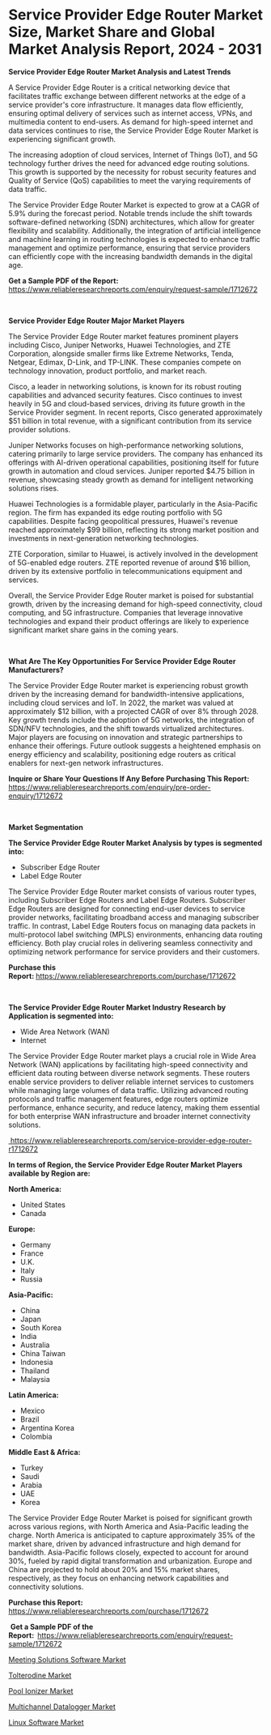 <p><h1>Service Provider Edge Router Market Size, Market Share and Global Market Analysis Report, 2024 - 2031</h1></p><p><strong>Service Provider Edge Router Market Analysis and Latest Trends</strong></p>
<p><p>A Service Provider Edge Router is a critical networking device that facilitates traffic exchange between different networks at the edge of a service provider's core infrastructure. It manages data flow efficiently, ensuring optimal delivery of services such as internet access, VPNs, and multimedia content to end-users. As demand for high-speed internet and data services continues to rise, the Service Provider Edge Router Market is experiencing significant growth. </p><p>The increasing adoption of cloud services, Internet of Things (IoT), and 5G technology further drives the need for advanced edge routing solutions. This growth is supported by the necessity for robust security features and Quality of Service (QoS) capabilities to meet the varying requirements of data traffic. </p><p>The Service Provider Edge Router Market is expected to grow at a CAGR of 5.9% during the forecast period. Notable trends include the shift towards software-defined networking (SDN) architectures, which allow for greater flexibility and scalability. Additionally, the integration of artificial intelligence and machine learning in routing technologies is expected to enhance traffic management and optimize performance, ensuring that service providers can efficiently cope with the increasing bandwidth demands in the digital age.</p></p>
<p><strong>Get a Sample PDF of the Report:&nbsp;</strong> <a href="https://www.reliableresearchreports.com/enquiry/request-sample/1712672?utm_campaign=12&utm_medium=2&utm_source=Github&utm_content=ia&utm_term=22102024&utm_id=service-provider-edge-router">https://www.reliableresearchreports.com/enquiry/request-sample/1712672</a></p>
<p>&nbsp;</p>
<p><strong>Service Provider Edge Router Major Market Players</strong></p>
<p><p>The Service Provider Edge Router market features prominent players including Cisco, Juniper Networks, Huawei Technologies, and ZTE Corporation, alongside smaller firms like Extreme Networks, Tenda, Netgear, Edimax, D-Link, and TP-LINK. These companies compete on technology innovation, product portfolio, and market reach.</p><p>Cisco, a leader in networking solutions, is known for its robust routing capabilities and advanced security features. Cisco continues to invest heavily in 5G and cloud-based services, driving its future growth in the Service Provider segment. In recent reports, Cisco generated approximately $51 billion in total revenue, with a significant contribution from its service provider solutions.</p><p>Juniper Networks focuses on high-performance networking solutions, catering primarily to large service providers. The company has enhanced its offerings with AI-driven operational capabilities, positioning itself for future growth in automation and cloud services. Juniper reported $4.75 billion in revenue, showcasing steady growth as demand for intelligent networking solutions rises.</p><p>Huawei Technologies is a formidable player, particularly in the Asia-Pacific region. The firm has expanded its edge routing portfolio with 5G capabilities. Despite facing geopolitical pressures, Huawei's revenue reached approximately $99 billion, reflecting its strong market position and investments in next-generation networking technologies.</p><p>ZTE Corporation, similar to Huawei, is actively involved in the development of 5G-enabled edge routers. ZTE reported revenue of around $16 billion, driven by its extensive portfolio in telecommunications equipment and services.</p><p>Overall, the Service Provider Edge Router market is poised for substantial growth, driven by the increasing demand for high-speed connectivity, cloud computing, and 5G infrastructure. Companies that leverage innovative technologies and expand their product offerings are likely to experience significant market share gains in the coming years.</p></p>
<p>&nbsp;</p>
<p><strong>What Are The Key Opportunities For Service Provider Edge Router Manufacturers?</strong></p>
<p><p>The Service Provider Edge Router market is experiencing robust growth driven by the increasing demand for bandwidth-intensive applications, including cloud services and IoT. In 2022, the market was valued at approximately $12 billion, with a projected CAGR of over 8% through 2028. Key growth trends include the adoption of 5G networks, the integration of SDN/NFV technologies, and the shift towards virtualized architectures. Major players are focusing on innovation and strategic partnerships to enhance their offerings. Future outlook suggests a heightened emphasis on energy efficiency and scalability, positioning edge routers as critical enablers for next-gen network infrastructures.</p></p>
<p><strong>Inquire or Share Your Questions If Any Before Purchasing This Report:</strong> <a href="https://www.reliableresearchreports.com/enquiry/pre-order-enquiry/1712672?utm_campaign=12&utm_medium=2&utm_source=Github&utm_content=ia&utm_term=22102024&utm_id=service-provider-edge-router">https://www.reliableresearchreports.com/enquiry/pre-order-enquiry/1712672</a></p>
<p>&nbsp;</p>
<p><strong>Market Segmentation</strong></p>
<p><strong>The Service Provider Edge Router Market Analysis by types is segmented into:</strong></p>
<p><ul><li>Subscriber Edge Router</li><li>Label Edge Router</li></ul></p>
<p><p>The Service Provider Edge Router market consists of various router types, including Subscriber Edge Routers and Label Edge Routers. Subscriber Edge Routers are designed for connecting end-user devices to service provider networks, facilitating broadband access and managing subscriber traffic. In contrast, Label Edge Routers focus on managing data packets in multi-protocol label switching (MPLS) environments, enhancing data routing efficiency. Both play crucial roles in delivering seamless connectivity and optimizing network performance for service providers and their customers.</p></p>
<p><strong>Purchase this Report:&nbsp;</strong><a href="https://www.reliableresearchreports.com/purchase/1712672?utm_campaign=12&utm_medium=2&utm_source=Github&utm_content=ia&utm_term=22102024&utm_id=service-provider-edge-router">https://www.reliableresearchreports.com/purchase/1712672</a></p>
<p>&nbsp;</p>
<p><strong>The Service Provider Edge Router Market Industry Research by Application is segmented into:</strong></p>
<p><ul><li>Wide Area Network (WAN)</li><li>Internet</li></ul></p>
<p><p>The Service Provider Edge Router market plays a crucial role in Wide Area Network (WAN) applications by facilitating high-speed connectivity and efficient data routing between diverse network segments. These routers enable service providers to deliver reliable internet services to customers while managing large volumes of data traffic. Utilizing advanced routing protocols and traffic management features, edge routers optimize performance, enhance security, and reduce latency, making them essential for both enterprise WAN infrastructure and broader internet connectivity solutions.</p></p>
<p><a href="https://www.reliableresearchreports.com/service-provider-edge-router-r1712672?utm_campaign=12&utm_medium=2&utm_source=Github&utm_content=ia&utm_term=22102024&utm_id=service-provider-edge-router">&nbsp;https://www.reliableresearchreports.com/service-provider-edge-router-r1712672</a></p>
<p><strong>In terms of Region, the Service Provider Edge Router Market Players available by Region are:</strong></p>
<p>
    <p> <strong> North America: </strong>
        <ul>
            <li>United States</li>
            <li>Canada</li>
        </ul>
        </p> 
    <p> <strong> Europe: </strong>
        <ul>
            <li>Germany</li>
            <li>France</li>
            <li>U.K.</li>
            <li>Italy</li>
            <li>Russia</li>
        </ul>
        </p> 
    <p> <strong> Asia-Pacific: </strong>
        <ul>
            <li>China</li>
            <li>Japan</li>
            <li>South Korea</li>
            <li>India</li>
            <li>Australia</li>
            <li>China Taiwan</li>
            <li>Indonesia</li>
            <li>Thailand</li>
            <li>Malaysia</li>
        </ul>
        </p> 
    <p> <strong> Latin America: </strong>
        <ul>
            <li>Mexico</li>
            <li>Brazil</li>
            <li>Argentina Korea</li>
            <li>Colombia</li>
        </ul>
        </p> 
    <p> <strong> Middle East & Africa: </strong>
        <ul>
            <li>Turkey</li>
            <li>Saudi</li>
            <li>Arabia</li>
            <li>UAE</li>
            <li>Korea</li>
        </ul>
    </p>
    </p>
<p><p>The Service Provider Edge Router Market is poised for significant growth across various regions, with North America and Asia-Pacific leading the charge. North America is anticipated to capture approximately 35% of the market share, driven by advanced infrastructure and high demand for bandwidth. Asia-Pacific follows closely, expected to account for around 30%, fueled by rapid digital transformation and urbanization. Europe and China are projected to hold about 20% and 15% market shares, respectively, as they focus on enhancing network capabilities and connectivity solutions.</p></p>
<p><strong>Purchase this Report: </strong><a href="https://www.reliableresearchreports.com/purchase/1712672?utm_campaign=12&utm_medium=2&utm_source=Github&utm_content=ia&utm_term=22102024&utm_id=service-provider-edge-router">https://www.reliableresearchreports.com/purchase/1712672</a></p>
<p>&nbsp;<strong>Get a Sample PDF of the Report:&nbsp;&nbsp;</strong><a href="https://www.reliableresearchreports.com/enquiry/request-sample/1712672?utm_campaign=12&utm_medium=2&utm_source=Github&utm_content=ia&utm_term=22102024&utm_id=service-provider-edge-router">https://www.reliableresearchreports.com/enquiry/request-sample/1712672</a></p>
<p><strong></strong></p>
<p><p><a href="https://github.com/GenaGaines34/Market-Research-Report-List-1/blob/main/meeting-solutions-software-market.md?utm_campaign=12&utm_medium=2&utm_source=Github&utm_content=ia&utm_term=22102024&utm_id=service-provider-edge-router">Meeting Solutions Software Market</a></p><p><a href="https://www.linkedin.com/pulse/tolterodine-market-pulse-116-expansion-blueprint-2024-2031-e8l7f?utm_campaign=12&utm_medium=2&utm_source=Github&utm_content=ia&utm_term=22102024&utm_id=service-provider-edge-router">Tolterodine Market</a></p><p><a href="https://issuu.com/reportprime-2/docs/pool-ionizer-market-size-2030.pptx_376be3e87f8042?utm_campaign=12&utm_medium=2&utm_source=Github&utm_content=ia&utm_term=22102024&utm_id=service-provider-edge-router">Pool Ionizer Market</a></p><p><a href="https://issuu.com/reportprime-2/docs/multichannel-datalogger-market-size_a11907a3353b7a?utm_campaign=12&utm_medium=2&utm_source=Github&utm_content=ia&utm_term=22102024&utm_id=service-provider-edge-router">Multichannel Datalogger Market</a></p><p><a href="https://www.linkedin.com/pulse/insights-linux-software-market-players-size-geographical-pypaf?utm_campaign=12&utm_medium=2&utm_source=Github&utm_content=ia&utm_term=22102024&utm_id=service-provider-edge-router">Linux Software Market</a></p></p>